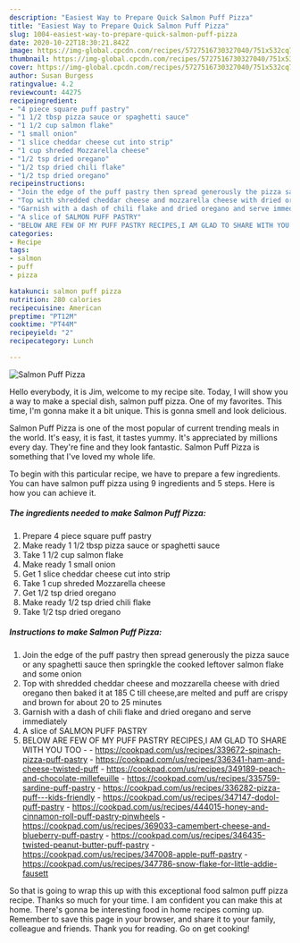 ```yaml
---
description: "Easiest Way to Prepare Quick Salmon Puff Pizza"
title: "Easiest Way to Prepare Quick Salmon Puff Pizza"
slug: 1004-easiest-way-to-prepare-quick-salmon-puff-pizza
date: 2020-10-22T18:30:21.842Z
image: https://img-global.cpcdn.com/recipes/5727516730327040/751x532cq70/salmon-puff-pizza-recipe-main-photo.jpg
thumbnail: https://img-global.cpcdn.com/recipes/5727516730327040/751x532cq70/salmon-puff-pizza-recipe-main-photo.jpg
cover: https://img-global.cpcdn.com/recipes/5727516730327040/751x532cq70/salmon-puff-pizza-recipe-main-photo.jpg
author: Susan Burgess
ratingvalue: 4.2
reviewcount: 44275
recipeingredient:
- "4 piece square puff pastry"
- "1 1/2 tbsp pizza sauce or spaghetti sauce"
- "1 1/2 cup salmon flake"
- "1 small onion"
- "1 slice cheddar cheese cut into strip"
- "1 cup shreded Mozzarella cheese"
- "1/2 tsp dried oregano"
- "1/2 tsp dried chili flake"
- "1/2 tsp dried oregano"
recipeinstructions:
- "Join the edge of the puff pastry then spread generously the pizza sauce or any spaghetti sauce then springkle the cooked leftover salmon flake and some onion"
- "Top with shredded cheddar cheese and mozzarella cheese with dried oregano then baked it at 185 C till cheese,are melted and puff are crispy and brown for about 20 to 25 minutes"
- "Garnish with a dash of chili flake and dried oregano and serve immediately"
- "A slice of SALMON PUFF PASTRY"
- "BELOW ARE FEW OF MY PUFF PASTRY RECIPES,I AM GLAD TO SHARE WITH YOU TOO  https://cookpad.com/us/recipes/339672-spinach-pizza-puff-pastry https://cookpad.com/us/recipes/336341-ham-and-cheese-twisted-puff https://cookpad.com/us/recipes/349189-peach-and-chocolate-millefeuille https://cookpad.com/us/recipes/335759-sardine-puff-pastry https://cookpad.com/us/recipes/336282-pizza-puff---kids-friendly https://cookpad.com/us/recipes/347147-dodol-puff-pastry https://cookpad.com/us/recipes/444015-honey-and-cinnamon-roll-puff-pastry-pinwheels https://cookpad.com/us/recipes/369033-camembert-cheese-and-blueberry-puff-pastry https://cookpad.com/us/recipes/346435-twisted-peanut-butter-puff-pastry https://cookpad.com/us/recipes/347008-apple-puff-pastry https://cookpad.com/us/recipes/347786-snow-flake-for-little-addie-fausett"
categories:
- Recipe
tags:
- salmon
- puff
- pizza

katakunci: salmon puff pizza 
nutrition: 280 calories
recipecuisine: American
preptime: "PT12M"
cooktime: "PT44M"
recipeyield: "2"
recipecategory: Lunch

---
```



![Salmon Puff Pizza](https://img-global.cpcdn.com/recipes/5727516730327040/751x532cq70/salmon-puff-pizza-recipe-main-photo.jpg)

Hello everybody, it is Jim, welcome to my recipe site. Today, I will show you a way to make a special dish, salmon puff pizza. One of my favorites. This time, I'm gonna make it a bit unique. This is gonna smell and look delicious.

Salmon Puff Pizza is one of the most popular of current trending meals in the world. It's easy, it is fast, it tastes yummy. It's appreciated by millions every day. They're fine and they look fantastic. Salmon Puff Pizza is something that I've loved my whole life.




To begin with this particular recipe, we have to prepare a few ingredients. You can have salmon puff pizza using 9 ingredients and 5 steps. Here is how you can achieve it.

<!--inarticleads1-->

##### The ingredients needed to make Salmon Puff Pizza:

1. Prepare 4 piece square puff pastry
1. Make ready 1 1/2 tbsp pizza sauce or spaghetti sauce
1. Take 1 1/2 cup salmon flake
1. Make ready 1 small onion
1. Get 1 slice cheddar cheese cut into strip
1. Take 1 cup shreded Mozzarella cheese
1. Get 1/2 tsp dried oregano
1. Make ready 1/2 tsp dried chili flake
1. Take 1/2 tsp dried oregano




<!--inarticleads2-->

##### Instructions to make Salmon Puff Pizza:

1. Join the edge of the puff pastry then spread generously the pizza sauce or any spaghetti sauce then springkle the cooked leftover salmon flake and some onion
1. Top with shredded cheddar cheese and mozzarella cheese with dried oregano then baked it at 185 C till cheese,are melted and puff are crispy and brown for about 20 to 25 minutes
1. Garnish with a dash of chili flake and dried oregano and serve immediately
1. A slice of SALMON PUFF PASTRY
1. BELOW ARE FEW OF MY PUFF PASTRY RECIPES,I AM GLAD TO SHARE WITH YOU TOO -  - https://cookpad.com/us/recipes/339672-spinach-pizza-puff-pastry - https://cookpad.com/us/recipes/336341-ham-and-cheese-twisted-puff - https://cookpad.com/us/recipes/349189-peach-and-chocolate-millefeuille - https://cookpad.com/us/recipes/335759-sardine-puff-pastry - https://cookpad.com/us/recipes/336282-pizza-puff---kids-friendly - https://cookpad.com/us/recipes/347147-dodol-puff-pastry - https://cookpad.com/us/recipes/444015-honey-and-cinnamon-roll-puff-pastry-pinwheels - https://cookpad.com/us/recipes/369033-camembert-cheese-and-blueberry-puff-pastry - https://cookpad.com/us/recipes/346435-twisted-peanut-butter-puff-pastry - https://cookpad.com/us/recipes/347008-apple-puff-pastry - https://cookpad.com/us/recipes/347786-snow-flake-for-little-addie-fausett




So that is going to wrap this up with this exceptional food salmon puff pizza recipe. Thanks so much for your time. I am confident you can make this at home. There's gonna be interesting food in home recipes coming up. Remember to save this page in your browser, and share it to your family, colleague and friends. Thank you for reading. Go on get cooking!
